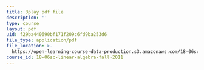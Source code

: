 ```yaml
---
title: 3play pdf file
description: ''
type: course
layout: pdf
uid: f29ba440690bf171f209c6fd9ba253d6
file_type: application/pdf
file_location: >-
  https://open-learning-course-data-production.s3.amazonaws.com/18-06sc-linear-algebra-fall-2011/f29ba440690bf171f209c6fd9ba253d6_QuZL5IKpO_U.pdf
course_id: 18-06sc-linear-algebra-fall-2011
---
```

